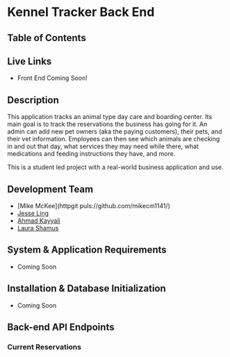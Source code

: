 # Kennel Tracker Back End

## Table of Contents

## Live Links

- Front End Coming Soon!

## Description

This application tracks an animal type day care and boarding center. Its main
goal is to track the reservations the business has going for it. An admin can
add new pet owners (aka the paying customers), their pets, and their vet
information. Employees can then see which animals are checking in and out that 
day, what services they may need while there, what medications and feeding
instructions they have, and more.

This is a student led project with a real-world business application and use.

## Development Team

* [Mike McKee](httpgit puls://github.com/mikecm1141/)
* [Jesse Ling](https://github.com/jling88)
* [Ahmad Kayyali](https://github.com/kayyali18)
* [Laura Shamus](https://github.com/lkshamus)

## System & Application Requirements

* Coming Soon

## Installation & Database Initialization

* Coming Soon

## Back-end API Endpoints

### Current Reservations

